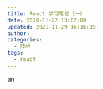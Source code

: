 ```yaml
---
title: React 学习笔记（一）
date: 2020-11-22 13:02:00
updated: 2021-11-29 16:16:19
author: 
categories: 
  - 技术
tags: 
  - react
---
```



an